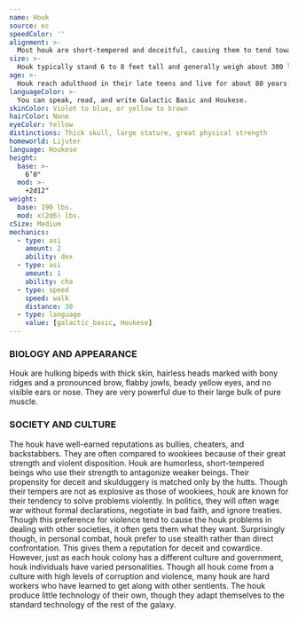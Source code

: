 ```yaml
---
name: Houk
source: ec
speedColor: ''
alignment: >-
  Most houk are short-tempered and deceitful, causing them to tend toward the dark side, though there are exceptions.
size: >-
  Houk typically stand 6 to 8 feet tall and generally weigh about 300 lbs. Regardless of your position in that range, your size is Medium.
age: >-
  Houk reach adulthood in their late teens and live for about 80 years.
languageColor: >-
  You can speak, read, and write Galactic Basic and Houkese. 
skinColor: Violet to blue, or yellow to brown
hairColor: None
eyeColor: Yellow
distinctions: Thick skull, large stature, great physical strength
homeworld: Lijuter
language: Houkese
height:
  base: >-
    6’0"
  mod: >-
    +2d12"
weight:
  base: 190 lbs.
  mod: x(2d6) lbs.
cSize: Medium
mechanics:
  - type: asi
    amount: 2
    ability: dex
  - type: asi
    amount: 1
    ability: cha
  - type: speed
    speed: walk
    distance: 30
  - type: language
    value: [galactic_basic, Houkese]
---
```

### BIOLOGY AND APPEARANCE
Houk are hulking bipeds with thick skin, hairless heads marked with bony ridges and a pronounced brow, flabby jowls, beady yellow eyes, and no visible ears or nose. They are very powerful due to their large bulk of pure muscle.

### SOCIETY AND CULTURE
The houk have well-earned reputations as bullies, cheaters, and backstabbers. They are often compared to wookiees because of their great strength and violent disposition. Houk are humorless, short-tempered beings who use their strength to antagonize weaker beings. Their propensity for deceit and skulduggery is matched only by the hutts. Though their tempers are not as explosive as those of wookiees, houk are known for their tendency to solve problems violently. In politics, they will often wage war without formal declarations, negotiate in bad faith, and ignore treaties. Though this preference for violence tend to cause the houk problems in dealing with other societies, it often gets them what they want. Surprisingly though, in personal combat, houk prefer to use stealth rather than direct confrontation. This gives them a reputation for deceit and cowardice. However, just as each houk colony has a different culture and government, houk individuals have varied personalities. Though all houk come from a culture with high levels of corruption and violence, many houk are hard workers who have learned to get along with other sentients. The houk produce little technology of their own, though they adapt themselves to the standard technology of the rest of the galaxy.
    